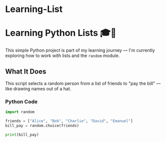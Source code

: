 # Learning-List


# Learning Python Lists 🎓🐍

This simple Python project is part of my learning journey — I'm currently exploring how to work with lists and the `random` module.

## What It Does

This script selects a random person from a list of friends to "pay the bill" — like drawing names out of a hat.

### Python Code

```python
import random

friends = ["Alice", "Bob", "Charlie", "David", "Emanuel"]
bill_pay = random.choice(friends)

print(bill_pay)
